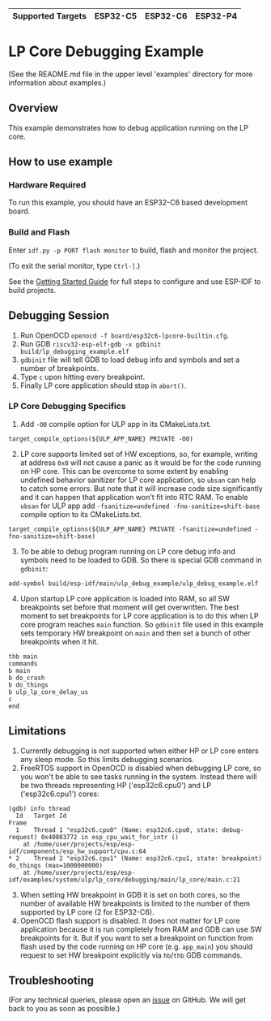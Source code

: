 | Supported Targets | ESP32-C5 | ESP32-C6 | ESP32-P4 |
| ----------------- | -------- | -------- | -------- |

# LP Core Debugging Example

(See the README.md file in the upper level 'examples' directory for more information about examples.)

## Overview

This example demonstrates how to debug application running on the LP core.

## How to use example

### Hardware Required

To run this example, you should have an ESP32-C6 based development board.

### Build and Flash

Enter `idf.py -p PORT flash monitor` to build, flash and monitor the project.

(To exit the serial monitor, type ``Ctrl-]``.)

See the [Getting Started Guide](https://docs.espressif.com/projects/esp-idf/en/latest/get-started/index.html) for full steps to configure and use ESP-IDF to build projects.

## Debugging Session

1) Run OpenOCD `openocd -f board/esp32c6-lpcore-builtin.cfg`.
2) Run GDB `riscv32-esp-elf-gdb -x gdbinit build/lp_debugging_example.elf`
3) `gdbinit` file will tell GDB to load debug info and symbols and set a number of breakpoints.
4) Type `c` upon hitting every breakpoint.
5) Finally LP core application should stop in `abort()`.

### LP Core Debugging Specifics

1) Add `-O0` compile option for ULP app in its CMakeLists.txt.
```
target_compile_options(${ULP_APP_NAME} PRIVATE -O0)
```
2) LP core supports limited set of HW exceptions, so, for example, writing at address `0x0` will not cause a panic as it would be for the code running on HP core. This can be overcome to some extent by enabling undefined behavior sanitizer for LP core application, so `ubsan` can help to catch some errors. But note that it will increase code size significantly and it can happen that application won't fit into RTC RAM. To enable `ubsan` for ULP app add `-fsanitize=undefined -fno-sanitize=shift-base` compile option to its CMakeLists.txt.
```
target_compile_options(${ULP_APP_NAME} PRIVATE -fsanitize=undefined -fno-sanitize=shift-base)
```
3) To be able to debug program running on LP core debug info and symbols need to be loaded to GDB. So there is special GDB command in `gdbinit`:
```
add-symbol build/esp-idf/main/ulp_debug_example/ulp_debug_example.elf
```
4) Upon startup LP core application is loaded into RAM, so all SW breakpoints set before that moment will get overwritten. The best moment to set breakpoints for LP core application is to do this when LP core program reaches `main` function. So `gdbinit` file used in this example sets temporary HW breakpoint on `main` and then set a bunch of other breakpoints when it hit.
```
thb main
commands
b main
b do_crash
b do_things
b ulp_lp_core_delay_us
c
end
```

## Limitations

1) Currently debugging is not supported when either HP or LP core enters any sleep mode. So this limits debugging scenarios.
2) FreeRTOS support in OpenOCD is disabled when debugging LP core, so you won't be able to see tasks running in the system. Instead there will be two threads representing HP ('esp32c6.cpu0') and LP ('esp32c6.cpu1') cores:
```
(gdb) info thread
  Id   Target Id                                                          Frame
  1    Thread 1 "esp32c6.cpu0" (Name: esp32c6.cpu0, state: debug-request) 0x40803772 in esp_cpu_wait_for_intr ()
    at /home/user/projects/esp/esp-idf/components/esp_hw_support/cpu.c:64
* 2    Thread 2 "esp32c6.cpu1" (Name: esp32c6.cpu1, state: breakpoint)    do_things (max=1000000000)
    at /home/user/projects/esp/esp-idf/examples/system/ulp/lp_core/debugging/main/lp_core/main.c:21
```
3) When setting HW breakpoint in GDB it is set on both cores, so the number of available HW breakpoints is limited to the number of them supported by LP core (2 for ESP32-C6).
4) OpenOCD flash support is disabled. It does not matter for LP core application because it is run completely from RAM and GDB can use SW breakpoints for it. But if you want to set a breakpoint on function from flash used by the code running on HP core (e.g. `app_main`) you should request to set HW breakpoint explicitly via `hb`/`thb` GDB commands.

## Troubleshooting

(For any technical queries, please open an [issue](https://github.com/espressif/esp-idf/issues) on GitHub. We will get back to you as soon as possible.)
